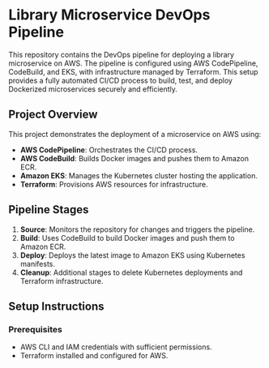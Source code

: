 # Library Microservice DevOps Pipeline

This repository contains the DevOps pipeline for deploying a library microservice on AWS. The pipeline is configured using AWS CodePipeline, CodeBuild, and EKS, with infrastructure managed by Terraform. This setup provides a fully automated CI/CD process to build, test, and deploy Dockerized microservices securely and efficiently.

## Project Overview

This project demonstrates the deployment of a microservice on AWS using:
- **AWS CodePipeline**: Orchestrates the CI/CD process.
- **AWS CodeBuild**: Builds Docker images and pushes them to Amazon ECR.
- **Amazon EKS**: Manages the Kubernetes cluster hosting the application.
- **Terraform**: Provisions AWS resources for infrastructure.

## Pipeline Stages

1. **Source**: Monitors the repository for changes and triggers the pipeline.
2. **Build**: Uses CodeBuild to build Docker images and push them to Amazon ECR.
3. **Deploy**: Deploys the latest image to Amazon EKS using Kubernetes manifests.
4. **Cleanup**: Additional stages to delete Kubernetes deployments and Terraform infrastructure.

## Setup Instructions

### Prerequisites
- AWS CLI and IAM credentials with sufficient permissions.
- Terraform installed and configured for AWS.

